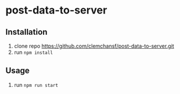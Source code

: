 # post-data-to-server

## Installation

1. clone repo https://github.com/clemchansf/post-data-to-server.git
2. run `npm install`

## Usage

1. run `npm run start`

